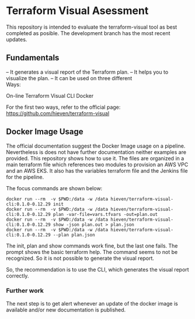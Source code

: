 # Terraform Visual Asessment

This repository is intended to evaluate the terraform-visual tool as best completed as posible. 
The development branch has the most recent updates.

## Fundamentals
– It generates a visual report of the Terraform plan.
– It helps you to visualize the plan.
– It can be used on three different  
   Ways:

On-line
Terraform Visual CLI
Docker

For the first two ways, refer to the official page: https://github.com/hieven/terraform-visual

## Docker Image Usage
The official documentation suggest the Docker Image usage on a pipeline. Nevertheless is does not have further documentation neither examples are provided. This repository shows how to use it.
The files are organized in a main terraform file which references two modules to provision an AWS VPC and an AWS EKS. It also has the variables terraform file and the Jenkins file for the pipeline.

The focus commands are shown below:
```
docker run --rm  -v $PWD:/data -w /data hieven/terraform-visual-cli:0.1.0-0.12.29 init
docker run --rm  -v $PWD:/data -w /data hieven/terraform-visual-cli:0.1.0-0.12.29 plan -var-file=vars.tfvars -out=plan.out
docker run --rm  -v $PWD:/data -w /data hieven/terraform-visual-cli:0.1.0-0.12.29 show -json plan.out > plan.json
docker run --rm  -v $PWD:/data -w /data hieven/terraform-visual-cli:0.1.0-0.12.29 --plan plan.json
```
The init, plan and show commands work fine, but the last one fails.
The prompt shows the basic terraform help. The command seems to not be recognized. So it is not possible to generate the visual report.

So, the recommendation is to use the CLI, which generates the visual report correctly.


### Further work
The next step is to get alert whenever an update of the docker image is available and/or new documentation is published.
